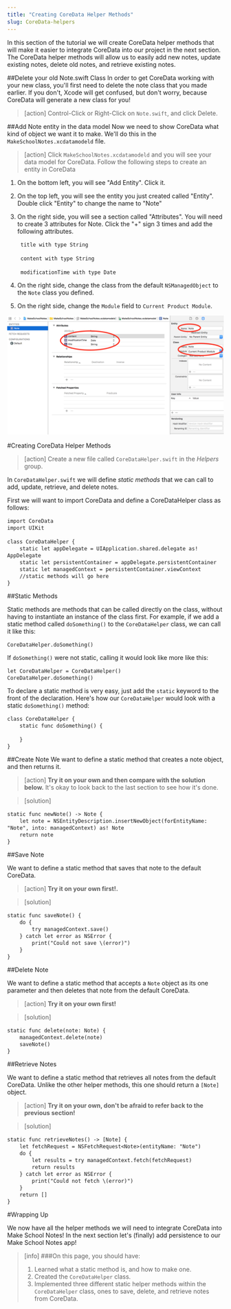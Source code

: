 ```yaml
---
title: "Creating CoreData Helper Methods"
slug: CoreData-helpers
---
```


In this section of the tutorial we will create CoreData helper methods that will make it easier to integrate CoreData into our project in the next section. The CoreData helper methods will allow us to easily add new notes, update existing notes, delete old notes, and retrieve existing notes.

##Delete your old Note.swift Class
In order to get CoreData working with your new class, you'll first need to delete the note class that you made earlier. If you don't, Xcode will get confused, but don't worry, because CoreData will generate a new class for you!
> [action]
Control-Click or Right-Click on `Note.swift`, and click Delete.

##Add Note entity in the data model
Now we need to show CoreData what kind of object we want it to make. We'll do this in the `MakeSchoolNotes.xcdatamodeld` file.
> [action]
Click `MakeSchoolNotes.xcdatamodeld` and you will see your data model for CoreData. Follow the following steps to create an entity in CoreData

1. On the bottom left, you will see "Add Entity". Click it.
2. On the top left, you will see the entity you just created called "Entity". Double click "Entity" to change the name to "Note"
3. On the right side, you will see a section called "Attributes". You will need to create 3 attributes for Note. Click the "+" sign 3 times and add the following attributes.

		title with type String

		content with type String

		modificationTime with type Date

4. On the right side, change the class from the default `NSManagedObject` to the `Note` class you defined.
5. On the right side, change the `Module` field to `Current Product Module`.

![Correct settings for entity](entity.png)


#Creating CoreData Helper Methods

> [action]
Create a new file called `CoreDataHelper.swift` in the *Helpers* group.

In `CoreDataHelper.swift` we will define *static methods* that we can call to add, update, retrieve, and delete notes.

First we will want to import CoreData and define a CoreDataHelper class as follows:

	import CoreData
	import UIKit

	class CoreDataHelper {
		static let appDelegate = UIApplication.shared.delegate as! AppDelegate
		static let persistentContainer = appDelegate.persistentContainer
		static let managedContext = persistentContainer.viewContext
		//static methods will go here
	}

##Static Methods

Static methods are methods that can be called directly on the class, without having to instantiate an instance of the class first. For example, if we add a static method called `doSomething()` to the `CoreDataHelper` class, we can call it like this:

	CoreDataHelper.doSomething()

If `doSomething()` were not static, calling it would look like more like this:

 	let CoreDataHelper = CoreDataHelper()
 	CoreDataHelper.doSomething()

To declare a static method is very easy, just add the `static` keyword to the front of the declaration. Here's how our `CoreDataHelper` would look with a static `doSomething()` method:

	class CoreDataHelper {
		static func doSomething() {

		}
	}

##Create Note
We want to define a static method that creates a note object, and then returns it.

> [action]
**Try it on your own and then compare with the solution below.** It's okay to look back to the last section to see how it's done.

<!-- html comment to break boxes -->

> [solution]
>
	static func newNote() -> Note {
		let note = NSEntityDescription.insertNewObject(forEntityName: "Note", into: managedContext) as! Note
		return note
	}

##Save Note

We want to define a static method that saves that note to the default CoreData.

> [action]
**Try it on your own first!.**

<!-- html comment to break boxes -->

> [solution]
>
	static func saveNote() {
		do {
			try managedContext.save()
		} catch let error as NSError {
			print("Could not save \(error)")
		}
	}

##Delete Note

We want to define a static method that accepts a `Note` object as its one parameter and then deletes that note from the default CoreData.

> [action]
> **Try it on your own first!**


<!-- html comment to break boxes -->

> [solution]
>
	static func delete(note: Note) {
		managedContext.delete(note)
		saveNote()
	}


##Retrieve Notes

We want to define a static method that retrieves all notes from the default CoreData. Unlike the other helper methods, this one should return a `[Note]` object.

> [action]
**Try it on your own, don't be afraid to refer back to the previous section!**

<!-- html comment to break boxes -->

> [solution]
>
	static func retrieveNotes() -> [Note] {
		let fetchRequest = NSFetchRequest<Note>(entityName: "Note")
		do {
			let results = try managedContext.fetch(fetchRequest)
			return results
		} catch let error as NSError {
			print("Could not fetch \(error)")
		}
		return []
	}
>

#Wrapping Up

We now have all the helper methods we will need to integrate CoreData into Make School Notes! In the next section let's (finally) add persistence to our Make School Notes app!

>[info]
>###On this page, you should have:
>
>1. Learned what a static method is, and how to make one.
>2. Created the `CoreDataHelper` class.
>3. Implemented three different static helper methods within the `CoreDataHelper` class, ones to save, delete, and retrieve notes from CoreData.
